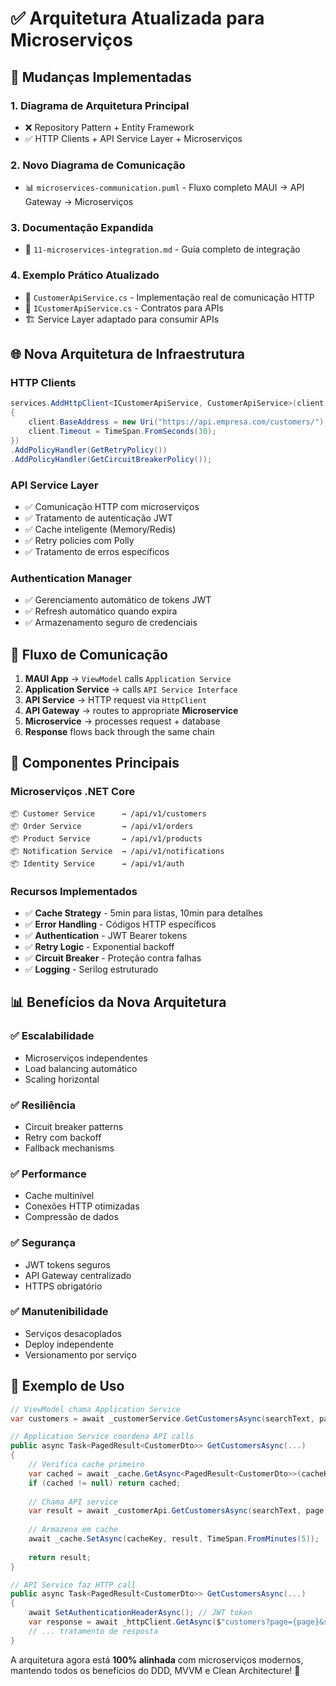 # ✅ Arquitetura Atualizada para Microserviços

## 🎯 **Mudanças Implementadas**

### **1. Diagrama de Arquitetura Principal**
- ❌ Repository Pattern + Entity Framework
- ✅ HTTP Clients + API Service Layer + Microserviços

### **2. Novo Diagrama de Comunicação**
- 📊 `microservices-communication.puml` - Fluxo completo MAUI → API Gateway → Microserviços

### **3. Documentação Expandida**
- 📖 `11-microservices-integration.md` - Guia completo de integração

### **4. Exemplo Prático Atualizado**
- 🔄 `CustomerApiService.cs` - Implementação real de comunicação HTTP
- 🔧 `ICustomerApiService.cs` - Contratos para APIs
- 🏗️ Service Layer adaptado para consumir APIs

## 🌐 **Nova Arquitetura de Infraestrutura**

### **HTTP Clients**
```csharp
services.AddHttpClient<ICustomerApiService, CustomerApiService>(client =>
{
    client.BaseAddress = new Uri("https://api.empresa.com/customers/");
    client.Timeout = TimeSpan.FromSeconds(30);
})
.AddPolicyHandler(GetRetryPolicy())
.AddPolicyHandler(GetCircuitBreakerPolicy());
```

### **API Service Layer**
- ✅ Comunicação HTTP com microserviços
- ✅ Tratamento de autenticação JWT
- ✅ Cache inteligente (Memory/Redis)
- ✅ Retry policies com Polly
- ✅ Tratamento de erros específicos

### **Authentication Manager**
- ✅ Gerenciamento automático de tokens JWT
- ✅ Refresh automático quando expira
- ✅ Armazenamento seguro de credenciais

## 🔄 **Fluxo de Comunicação**

1. **MAUI App** → `ViewModel` calls `Application Service`
2. **Application Service** → calls `API Service Interface`
3. **API Service** → HTTP request via `HttpClient`
4. **API Gateway** → routes to appropriate **Microservice**
5. **Microservice** → processes request + database
6. **Response** flows back through the same chain

## 🎨 **Componentes Principais**

### **Microserviços .NET Core**
```
📦 Customer Service      → /api/v1/customers
📦 Order Service         → /api/v1/orders  
📦 Product Service       → /api/v1/products
📦 Notification Service  → /api/v1/notifications
📦 Identity Service      → /api/v1/auth
```

### **Recursos Implementados**
- ✅ **Cache Strategy** - 5min para listas, 10min para detalhes
- ✅ **Error Handling** - Códigos HTTP específicos
- ✅ **Authentication** - JWT Bearer tokens
- ✅ **Retry Logic** - Exponential backoff
- ✅ **Circuit Breaker** - Proteção contra falhas
- ✅ **Logging** - Serilog estruturado

## 📊 **Benefícios da Nova Arquitetura**

### **✅ Escalabilidade**
- Microserviços independentes
- Load balancing automático
- Scaling horizontal

### **✅ Resiliência**
- Circuit breaker patterns
- Retry com backoff
- Fallback mechanisms

### **✅ Performance**
- Cache multinível
- Conexões HTTP otimizadas
- Compressão de dados

### **✅ Segurança**
- JWT tokens seguros
- API Gateway centralizado
- HTTPS obrigatório

### **✅ Manutenibilidade**
- Serviços desacoplados
- Deploy independente
- Versionamento por serviço

## 🚀 **Exemplo de Uso**

```csharp
// ViewModel chama Application Service
var customers = await _customerService.GetCustomersAsync(searchText, page, size);

// Application Service coordena API calls
public async Task<PagedResult<CustomerDto>> GetCustomersAsync(...)
{
    // Verifica cache primeiro
    var cached = await _cache.GetAsync<PagedResult<CustomerDto>>(cacheKey);
    if (cached != null) return cached;
    
    // Chama API service
    var result = await _customerApi.GetCustomersAsync(searchText, page, size);
    
    // Armazena em cache
    await _cache.SetAsync(cacheKey, result, TimeSpan.FromMinutes(5));
    
    return result;
}

// API Service faz HTTP call
public async Task<PagedResult<CustomerDto>> GetCustomersAsync(...)
{
    await SetAuthenticationHeaderAsync(); // JWT token
    var response = await _httpClient.GetAsync($"customers?page={page}&size={size}");
    // ... tratamento de resposta
}
```

A arquitetura agora está **100% alinhada** com microserviços modernos, mantendo todos os benefícios do DDD, MVVM e Clean Architecture! 🎉
